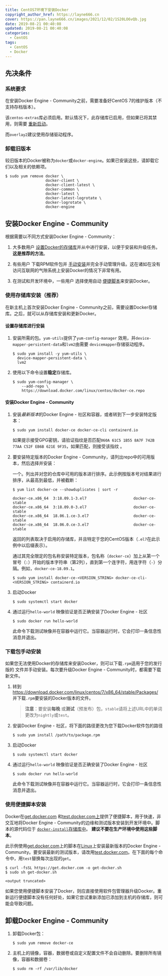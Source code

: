 ```yaml
---
title: CentOS7环境下安装Docker
copyright_author_href: https://layne666.cn
cover: https://pan.layne666.cn/images/2021/12/02/1S20LO6vQb.jpg
date: 2019-08-21 00:40:08
updated: 2019-08-21 00:40:08
categories: 
  - CentOS
tags: 
  - CentOS
  - Docker
---
```


## 先决条件

### 系统要求

在安装Docker Engine - Community之前，需要准备好CentOS 7的维护版本（不支持存档版本）。

该`centos-extras`库必须启用。默认情况下，此存储库已启用，但如果已将其禁用，则需要 [重新启动](https://wiki.centos.org/AdditionalResources/Repositories)。

而`overlay2`建议使用存储驱动程序。

### 卸载旧版本

较旧版本的Docker被称为`docker`或`docker-engine`。如果已安装这些，请卸载它们以及相关的依赖项。

```shell
$ sudo yum remove docker \
                  docker-client \
                  docker-client-latest \
                  docker-common \
                  docker-latest \
                  docker-latest-logrotate \
                  docker-logrotate \
                  docker-engine
```

## 安装Docker Engine - Community

根据需要以不同方式安装Docker Engine - Community：

1. 大多数用户 [设置Docker的存储库](https://docs.docker.com/install/linux/docker-ce/centos/#install-using-the-repository)并从中进行安装，以便于安装和升级任务。**这是推荐的方法**。

2. 有些用户 下载RPM软件包并 [手动安装](https://docs.docker.com/install/linux/docker-ce/centos/#install-from-a-package)并完全手动管理升级。这在诸如在没有访问互联网的气隙系统上安装Docker的情况下非常有用。

3. 在测试和开发环境中，一些用户 选择使用自动 [便捷脚本](https://docs.docker.com/install/linux/docker-ce/centos/#install-using-the-convenience-script)来安装Docker。

### 使用存储库安装（推荐）

在新主机上首次安装Docker Engine - Community之前，需要设置Docker存储库。之后，就可以从存储库安装和更新Docker。

#### 设置存储库进行安装

1. 安装所需的包。`yum-utils`提供了`yum-config-manager` 效用，并`device-mapper-persistent-data`和`lvm2`由需要 `devicemapper`存储驱动程序。

   ```shell
   $ sudo yum install -y yum-utils \
     device-mapper-persistent-data \
     lvm2
   ```

2. 使用以下命令设置**稳定**存储库。

   ```shell
   $ sudo yum-config-manager \
       --add-repo \
       https://download.docker.com/linux/centos/docker-ce.repo
   ```

#### 安装Docker Engine - Community

1. 安装*最新版本*的Docker Engine - 社区和容器，或者转到下一步安装特定版本：

    ```shell
   $ sudo yum install docker-ce docker-ce-cli containerd.io
   ```

   如果提示接受GPG密钥，请验证指纹是否匹配`060A 61C5 1B55 8A7F 742B 77AA C52F EB6B 621E 9F35`，如果匹配，则接受该指纹 。

2. 要安装特定版本的Docker Engine - Community，请列出repo中的可用版本，然后选择并安装：

   一个。列出并对您的仓库中可用的版本进行排序。此示例按版本号对结果进行排序，从最高到最低，并被截断：

   ```shell
   $ yum list docker-ce --showduplicates | sort -r
   
   docker-ce.x86_64  3:18.09.1-3.el7                     docker-ce-stable
   docker-ce.x86_64  3:18.09.0-3.el7                     docker-ce-stable
   docker-ce.x86_64  18.06.1.ce-3.el7                    docker-ce-stable
   docker-ce.x86_64  18.06.0.ce-3.el7                    docker-ce-stable
   ```

   返回的列表取决于启用的存储库，并且特定于您的CentOS版本（`.el7`在此示例中以后缀表示）。

   通过其完全限定的包名称安装特定版本，包名称（`docker-ce`）加上从第一个冒号（`:`）开始的版本字符串（第2列），直到第一个连字符，用连字符（`-`）分隔。例如，`docker-ce-18.09.1`。

   ```shell
   $ sudo yum install docker-ce-<VERSION_STRING> docker-ce-cli-<VERSION_STRING> containerd.io
   ```

3. 启动Docker

   ```shell
   $ sudo systemctl start docker
   ```

4. 通过运行`hello-world` 映像验证是否正确安装了Docker Engine - 社区

   ```shell
   $ sudo docker run hello-world
   ```

   此命令下载测试映像并在容器中运行它。当容器运行时，它会打印一条信息性消息并退出。

### 下载包手动安装

如果您无法使用Docker的存储库来安装Docker，则可以下载`.rpm`适用于您的发行版的 文件并手动安装。每次要升级Docker Engine - Community时，都需要下载新文件。

1. 转到 <https://download.docker.com/linux/centos/7/x86_64/stable/Packages/> 并下载`.rpm`要安装的Docker版本的文件。

   > **注意**：要安装**每晚** 或**测试**（预发布）包，`stable`请将上述URL中的单词更改为`nightly`或`test`。

2. 安装Docker Engine - 社区，将下面的路径更改为您下载Docker软件包的路径

   ```shell
   $ sudo yum install /path/to/package.rpm
   ```

3. 启动Docker

   ```shell
   $ sudo systemctl start docker
   ```

4. 通过运行`hello-world` 映像验证是否正确安装了Docker Engine - 社区

   ```shell
   $ sudo docker run hello-world
   ```

   此命令下载测试映像并在容器中运行它。当容器运行时，它会打印一条信息性消息并退出。

### 使用便捷脚本安装

Docker在[get.docker.com](https://get.docker.com/) 和[test.docker.com上](https://test.docker.com/)提供了便捷脚本，用于快速，非交互地将Docker Engine - Community的边缘和测试版本安装到开发环境中。脚本的源代码位于 [`docker-install`存储库中](https://github.com/docker/docker-install)。 **建议不要在生产环境中使用这些脚本**。

此示例使用[get.docker.com](https://get.docker.com/)上的脚本在[Linux](https://get.docker.com/)上安装最新版本的Docker Engine - Community。要安装最新的测试版本，请改用[test.docker.com](https://test.docker.com/)。在下面的每个命令中，用`test`替换每次出现的`get`。

```shell
$ curl -fsSL https://get.docker.com -o get-docker.sh
$ sudo sh get-docker.sh

<output truncated>
```

如果您使用便捷脚本安装了Docker，则应直接使用软件包管理器升级Docker。重新运行便捷脚本没有任何好处，如果它尝试重新添加已添加到主机的存储库，则可能会导致问题。

## 卸载Docker Engine - Community

1. 卸载Docker包：

   ```shell
   $ sudo yum remove docker-ce
   ```

2. 主机上的镜像，容器，数据卷或自定义配置文件不会自动删除。要删除所有镜像，容器和数据卷：

   ```shell
   $ sudo rm -rf /var/lib/docker
   ```
